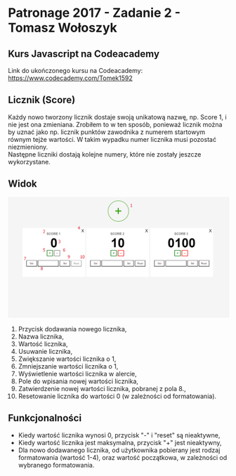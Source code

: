 # Patronage 2017 - Zadanie 2 - Tomasz Wołoszyk

## Kurs Javascript na Codeacademy

Link do ukończonego kursu na Codeacademy: https://www.codecademy.com/Tomek1592

## Licznik (Score)

Każdy nowo tworzony licznik dostaje swoją unikatową nazwę, np. Score 1, i nie jest ona zmieniana. Zrobiłem to w ten sposób, ponieważ licznik można by uznać jako np. licznik punktów zawodnika z numerem startowym równym tejże wartości. W takim wypadku numer licznika musi pozostać niezmieniony. </br>
Następne liczniki dostają kolejne numery, które nie zostały jeszcze wykorzystane.

## Widok

![alt text](score.png "Description goes here")

1. Przycisk dodawania nowego licznika,
2. Nazwa licznika,
3. Wartość licznika,
4. Usuwanie licznika,
5. Zwiększanie wartości licznika o 1,
6. Zmniejszanie wartości licznika o 1,
7. Wyświetlenie wartości licznika w alercie,
8. Pole do wpisania nowej wartości licznika,
9. Zatwierdzenie nowej wartości licznika, pobranej z pola 8.,
10. Resetowanie licznika do wartości 0 (w zależności od formatowania).

## Funkcjonalności

- Kiedy wartość licznika wynosi 0, przycisk "-" i "reset" są nieaktywne,
- Kiedy wartość licznika jest maksymalna, przycisk "+" jest nieaktywny,
- Dla nowo dodawanego licznika, od użytkownika pobierany jest rodzaj formatowania (wartość 1-4), oraz wartość początkowa, w zależności od wybranego formatowania.
